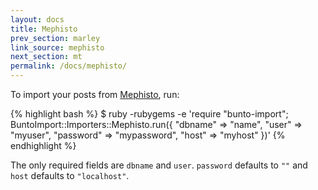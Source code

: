 ```yaml
---
layout: docs
title: Mephisto
prev_section: marley
link_source: mephisto
next_section: mt
permalink: /docs/mephisto/
---
```


To import your posts from [Mephisto](http://www.mephistoblog.com), run:

{% highlight bash %}
$ ruby -rubygems -e 'require "bunto-import";
    BuntoImport::Importers::Mephisto.run({
      "dbname"   => "name",
      "user"     => "myuser",
      "password" => "mypassword",
      "host"     => "myhost"
    })'
{% endhighlight %}

The only required fields are `dbname` and `user`. `password` defaults to `""`
and `host` defaults to `"localhost"`.